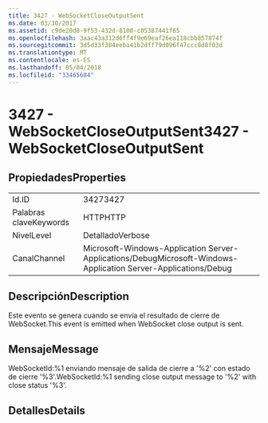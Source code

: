 ```yaml
---
title: 3427 - WebSocketCloseOutputSent
ms.date: 03/30/2017
ms.assetid: c9de20d8-9f53-432d-8100-c05387441f65
ms.openlocfilehash: 3aac43a312d6ff4f9e69eaf26ea118cbb857874f
ms.sourcegitcommit: 3d5d33f384eeba41b2dff79d096f47ccc8d8f03d
ms.translationtype: MT
ms.contentlocale: es-ES
ms.lasthandoff: 05/04/2018
ms.locfileid: "33465684"
---
```

# <a name="3427---websocketcloseoutputsent"></a><span data-ttu-id="b95fc-102">3427 - WebSocketCloseOutputSent</span><span class="sxs-lookup"><span data-stu-id="b95fc-102">3427 - WebSocketCloseOutputSent</span></span>
## <a name="properties"></a><span data-ttu-id="b95fc-103">Propiedades</span><span class="sxs-lookup"><span data-stu-id="b95fc-103">Properties</span></span>  
  
|||  
|-|-|  
|<span data-ttu-id="b95fc-104">Id.</span><span class="sxs-lookup"><span data-stu-id="b95fc-104">ID</span></span>|<span data-ttu-id="b95fc-105">3427</span><span class="sxs-lookup"><span data-stu-id="b95fc-105">3427</span></span>|  
|<span data-ttu-id="b95fc-106">Palabras clave</span><span class="sxs-lookup"><span data-stu-id="b95fc-106">Keywords</span></span>|<span data-ttu-id="b95fc-107">HTTP</span><span class="sxs-lookup"><span data-stu-id="b95fc-107">HTTP</span></span>|  
|<span data-ttu-id="b95fc-108">Nivel</span><span class="sxs-lookup"><span data-stu-id="b95fc-108">Level</span></span>|<span data-ttu-id="b95fc-109">Detallado</span><span class="sxs-lookup"><span data-stu-id="b95fc-109">Verbose</span></span>|  
|<span data-ttu-id="b95fc-110">Canal</span><span class="sxs-lookup"><span data-stu-id="b95fc-110">Channel</span></span>|<span data-ttu-id="b95fc-111">Microsoft-Windows-Application Server-Applications/Debug</span><span class="sxs-lookup"><span data-stu-id="b95fc-111">Microsoft-Windows-Application Server-Applications/Debug</span></span>|  
  
## <a name="description"></a><span data-ttu-id="b95fc-112">Descripción</span><span class="sxs-lookup"><span data-stu-id="b95fc-112">Description</span></span>  
 <span data-ttu-id="b95fc-113">Este evento se genera cuando se envía el resultado de cierre de WebSocket.</span><span class="sxs-lookup"><span data-stu-id="b95fc-113">This event is emitted when WebSocket close output is sent.</span></span>  
  
## <a name="message"></a><span data-ttu-id="b95fc-114">Mensaje</span><span class="sxs-lookup"><span data-stu-id="b95fc-114">Message</span></span>  
 <span data-ttu-id="b95fc-115">WebSocketId:%1 enviando mensaje de salida de cierre a '%2' con estado de cierre '%3'.</span><span class="sxs-lookup"><span data-stu-id="b95fc-115">WebSocketId:%1 sending close output message to '%2' with close status '%3'.</span></span>  
  
## <a name="details"></a><span data-ttu-id="b95fc-116">Detalles</span><span class="sxs-lookup"><span data-stu-id="b95fc-116">Details</span></span>
